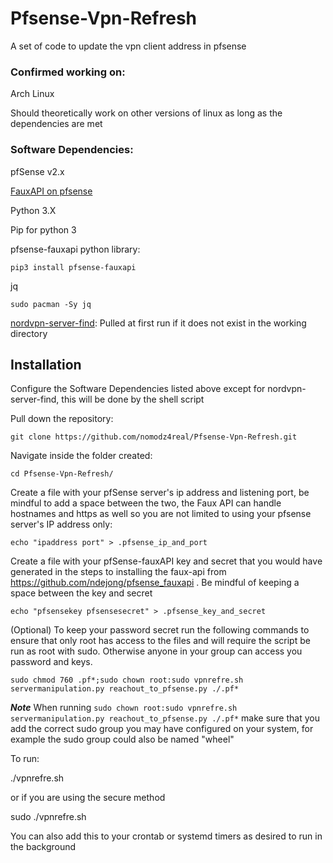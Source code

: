 # Pfsense-Vpn-Refresh
A set of code to update the vpn client address in pfsense

### Confirmed working on:
Arch Linux

Should theoretically work on other versions of linux as long as the dependencies are met

### Software Dependencies:

pfSense v2.x

[FauxAPI on pfsense](https://github.com/ndejong/pfsense_fauxapi) 

Python 3.X

Pip for python 3

pfsense-fauxapi python library:

    pip3 install pfsense-fauxapi

jq

    sudo pacman -Sy jq

[nordvpn-server-find](https://github.com/mrzool/nordvpn-server-find): Pulled at first run if it does not exist in the working directory
## Installation


Configure the Software Dependencies listed above except for nordvpn-server-find, this will be done by the shell script

Pull down the repository:

    git clone https://github.com/nomodz4real/Pfsense-Vpn-Refresh.git

Navigate inside the folder created:

    cd Pfsense-Vpn-Refresh/

Create a file with your pfSense server's ip address and listening port, be mindful to add a space between the two, the Faux API can handle hostnames and https as well so you are not limited to using your pfsense server's IP address only:

    echo "ipaddress port" > .pfsense_ip_and_port

Create a file with your pfSense-fauxAPI key and secret that you would have generated in the steps to installing the faux-api from https://github.com/ndejong/pfsense_fauxapi . Be mindful of keeping a space between the key and secret

    echo "pfsensekey pfsensesecret" > .pfsense_key_and_secret

(Optional)
To keep your password secret run the following commands to ensure that only root has access to the files and will require the script be run as root with sudo. Otherwise anyone in your group can access you password and keys.

 `sudo chmod 760 .pf*;sudo chown root:sudo vpnrefre.sh servermanipulation.py reachout_to_pfsense.py ./.pf*`

***Note*** When running `sudo chown root:sudo vpnrefre.sh servermanipulation.py reachout_to_pfsense.py ./.pf*` make sure that you add the correct sudo group you may have configured on your system, for example the sudo group could also be named "wheel"

To run:

./vpnrefre.sh 

or if you are using the secure method

sudo ./vpnrefre.sh 

You can also add this to your crontab or systemd timers as desired to run in the background
